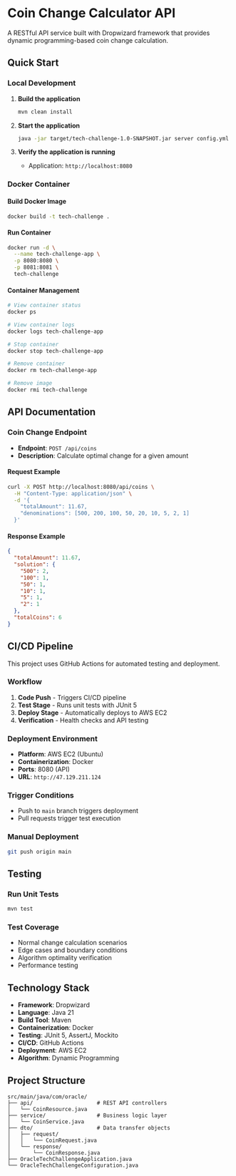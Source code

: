 # Coin Change Calculator API

A RESTful API service built with Dropwizard framework that provides dynamic programming-based coin change calculation.

## Quick Start

### Local Development

1. **Build the application**
   ```bash
   mvn clean install
   ```

2. **Start the application**
   ```bash
   java -jar target/tech-challenge-1.0-SNAPSHOT.jar server config.yml
   ```

3. **Verify the application is running**
   - Application: `http://localhost:8080`
   

### Docker Container

#### Build Docker Image
```bash
docker build -t tech-challenge .
```

#### Run Container
```bash
docker run -d \
  --name tech-challenge-app \
  -p 8080:8080 \
  -p 8081:8081 \
  tech-challenge
```

#### Container Management
```bash
# View container status
docker ps

# View container logs
docker logs tech-challenge-app

# Stop container
docker stop tech-challenge-app

# Remove container
docker rm tech-challenge-app

# Remove image
docker rmi tech-challenge
```

## API Documentation

### Coin Change Endpoint
- **Endpoint**: `POST /api/coins`
- **Description**: Calculate optimal change for a given amount

#### Request Example
```bash
curl -X POST http://localhost:8080/api/coins \
  -H "Content-Type: application/json" \
  -d '{
    "totalAmount": 11.67,
    "denominations": [500, 200, 100, 50, 20, 10, 5, 2, 1]
  }'
```

#### Response Example
```json
{
  "totalAmount": 11.67,
  "solution": {
    "500": 2,
    "100": 1,
    "50": 1,
    "10": 1,
    "5": 1,
    "2": 1
  },
  "totalCoins": 6
}
```


## CI/CD Pipeline

This project uses GitHub Actions for automated testing and deployment.

### Workflow
1. **Code Push** - Triggers CI/CD pipeline
2. **Test Stage** - Runs unit tests with JUnit 5
3. **Deploy Stage** - Automatically deploys to AWS EC2
4. **Verification** - Health checks and API testing

### Deployment Environment
- **Platform**: AWS EC2 (Ubuntu)
- **Containerization**: Docker
- **Ports**: 8080 (API)
- **URL**: `http://47.129.211.124`

### Trigger Conditions
- Push to `main` branch triggers deployment
- Pull requests trigger test execution

### Manual Deployment
```bash
git push origin main
```

## Testing

### Run Unit Tests
```bash
mvn test
```

### Test Coverage
- Normal change calculation scenarios
- Edge cases and boundary conditions
- Algorithm optimality verification
- Performance testing

## Technology Stack

- **Framework**: Dropwizard
- **Language**: Java 21
- **Build Tool**: Maven
- **Containerization**: Docker
- **Testing**: JUnit 5, AssertJ, Mockito
- **CI/CD**: GitHub Actions
- **Deployment**: AWS EC2
- **Algorithm**: Dynamic Programming

## Project Structure

```
src/main/java/com/oracle/
├── api/                    # REST API controllers
│   └── CoinResource.java
├── service/                # Business logic layer
│   └── CoinService.java
├── dto/                    # Data transfer objects
│   ├── request/
│   │   └── CoinRequest.java
│   └── response/
│       └── CoinResponse.java
├── OracleTechChallengeApplication.java
└── OracleTechChallengeConfiguration.java
```
